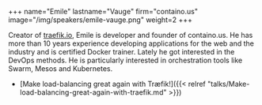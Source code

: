 +++
name="Emile"
lastname="Vauge"
firm="containo.us"
image="/img/speakers/emile-vauge.png"
weight=2
+++

Creator of [traefik.io](traefik.io), Emile is developer and founder of containo.us. He has more than 10 years experience developing applications for the web and the industry and is certified Docker trainer. Lately he got interested in the DevOps methods. He is particularly interested in orchestration tools like Swarm, Mesos and Kubernetes.


* [Make load-balancing great again with Træfik!]({{< relref "talks/Make-load-balancing-great-again-with-traefik.md" >}})
